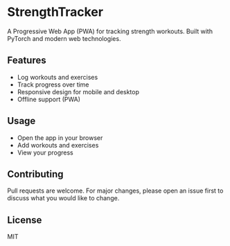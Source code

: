 # StrengthTracker

A Progressive Web App (PWA) for tracking strength workouts. Built with PyTorch and modern web technologies.

## Features
- Log workouts and exercises
- Track progress over time
- Responsive design for mobile and desktop
- Offline support (PWA)

## Usage
- Open the app in your browser
- Add workouts and exercises
- View your progress

## Contributing
Pull requests are welcome. For major changes, please open an issue first to discuss what you would like to change.

## License
MIT
